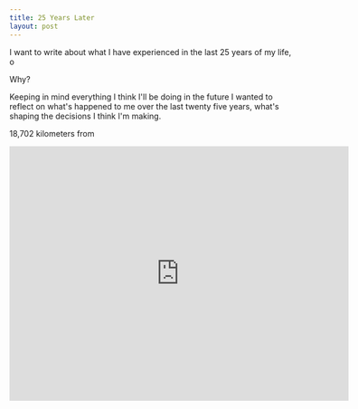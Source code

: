 ```yaml
---
title: 25 Years Later
layout: post
---
```


I want to write about what I have experienced in the last 25 years of my life,
o

Why?



Keeping in mind everything I think I'll be doing in the future I wanted to reflect on
what's happened to me over the last twenty five years, what's shaping the decisions I
think I'm making.




18,702 kilometers from 



<iframe src="https://www.google.com/maps/embed?pb=!1m29!1m12!1m3!1d65265864.3450198!2d158.32254295697572!3d3.2217990457342056!2m3!1f0!2f0!3f0!3m2!1i1024!2i768!4f13.1!4m14!1i0!3e6!4m5!1s0x2a32a2b68b92af5f%3A0xc90133ca9bcbbd09!2sSt+John+of+God+Subiaco+Hospital%2C+Subiaco%2C+Western+Australia%2C+Australia!3m2!1d-31.941988!2d115.825927!4m5!1s0x89c25bbc8c028adf%3A0x75accd3c4c6c6a33!2sSt+James+Pl%2C+Brooklyn%2C+NY!3m2!1d40.689043!2d-73.9650384!5e0!3m2!1sen!2sus!4v1427643692109" width="600" height="450" frameborder="0" style="border:0"></iframe>
